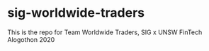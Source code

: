 # sig-worldwide-traders
This is the repo for Team Worldwide Traders, SIG x UNSW FinTech Alogothon 2020

